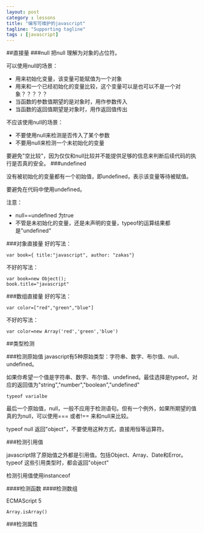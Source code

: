 ```yaml
---
layout: post
category : lessons
title: "编写可维护的javascript"
tagline: "Supporting tagline"
tags : [javascript]
---
```


##直接量
###null
把null 理解为对象的占位符。

可以使用null的场景：

- 用来初始化变量，该变量可能赋值为一个对象
- 用来和一个已经初始化的变量比较，这个变量可以是也可以不是一个对象？？？？？
- 当函数的参数值期望的是对象时，用作参数传入
- 当函数的返回值期望是对象时，用作返回值传出

不应该使用null的场景：

- 不要使用null来检测是否传入了某个参数
- 不要用null来检测一个未初始化的变量

要避免"空比较"，因为仅仅和null比较并不能提供足够的信息来判断后续代码的执行是否真的安全。
###undefined

没有被初始化的变量都有一个初始值，即undefined，表示该变量等待被赋值。

要避免在代码中使用undefined。

注意：

- null==undefined  为true
- 不管是未初始化的变量，还是未声明的变量，typeof的运算结果都是"undefined"



###对象直接量
好的写法：

```
var book={ title:"javascript", author: "zakas"}
```
不好的写法：

```
var book=new Object();
book.title="javascript"
```

###数组直接量
好的写法：

```
var color=["red","green","blue"]
```

不好的写法：

```
var color=new Array('red','green','blue')
```

##类型检测

###检测原始值
javascript有5种原始类型：字符串、数字、布尔值、null、undefined。

如果你希望一个值是字符串、数字、布尔值、undefined。最佳选择是typeof。对应的返回值为"string","number","boolean","undefined"

```
typeof varialbe
```

最后一个原始值，null，一般不应用于检测语句。但有一个例外，如果所期望的值真的为null，可以使用=== 或者!== 来和null来比较。

typeof null 返回"object"，不要使用这种方式，直接用恒等运算符。

###检测引用值

javascript除了原始值之外都是引用值。包括Object、Array、Date和Error。typeof 这些引用类型时，都会返回"object"

检测引用值使用instanceof

####检测函数
####检测数组

ECMAScript 5

```
Array.isArray()
```
###检测属性


